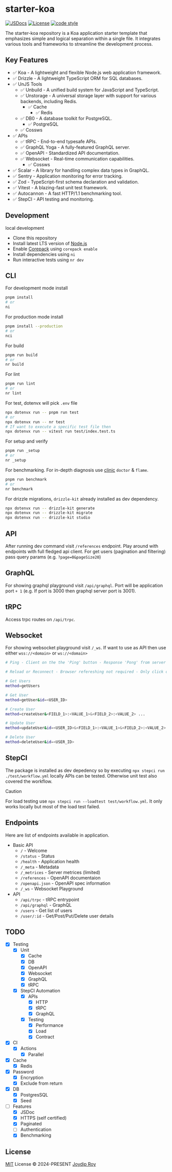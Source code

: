 # starter-koa

[![JSDocs][jsdocs-src]][jsdocs-href] [![License][license-src]][license-href] [![code style][code-style-src]][code-style-url]

The starter-koa repository is a Koa application starter template that emphasizes simple and logical separation within a single file. It integrates various tools and frameworks to streamline the development process.

## Key Features

- ✅ Koa - A lightweight and flexible Node.js web application framework.
- ✅ Drizzle - A lightweight TypeScript ORM for SQL databases.
- ✅ UnJS Tools
  - ✅ Unbuild - A unified build system for JavaScript and TypeScript.
  - ✅ Unstorage - A universal storage layer with support for various backends, including Redis.
    - ✅ Cache
      - ✅ Redis
  - ✅ DB0 - A database toolkit for PostgreSQL.
    - ✅ PostgreSQL
  - ✅ Cossws
- ✅ APIs
  - ✅ tRPC - End-to-end typesafe APIs.
  - ✅ GraphQL Yoga - A fully-featured GraphQL server.
  - ✅ OpenAPI - Standardized API documentation.
  - ✅ Websocket - Real-time communication capabilities.
    - ✅ Cossws
- ✅ Scalar - A library for handling complex data types in GraphQL.
- ✅ Sentry - Application monitoring for error tracking.
- ✅ Zod - TypeScript-first schema declaration and validation.
- ✅ Vitest - A blazing-fast unit test framework.
- ✅ Autocannon - A fast HTTP/1.1 benchmarking tool.
- ✅ StepCI - API testing and monitoring.

## Development

<summary>local development</summary>

- Clone this repository
- Install latest LTS version of [Node.js](https://nodejs.org/en/)
- Enable [Corepack](https://github.com/nodejs/corepack) using `corepack enable`
- Install dependencies using `ni`
- Run interactive tests using `nr dev`

## CLI

For development mode install

```sh
pnpm install
# or
ni
```

For production mode install

```sh
pnpm install --production
# or
nci
```

For build

```sh
pnpm run build
# or
nr build
```

For lint

```sh
pnpm run lint
# or
nr lint
```

For test, dotenvx will pick `.env` file

```sh
npx dotenvx run -- pnpm run test
# or
npx dotenvx run -- nr test
# If want to execute a specific test file then
npx dotenvx run -- vitest run test/index.test.ts
```

For setup and verify

```sh
pnpm run _setup
# or
nr _setup
```

For benchmarking. For in-depth diagnosis use [clinic](https://github.com/clinicjs/node-clinic) `doctor` & `flame`.

```sh
pnpm run benchmark
# or
nr benchmark
```

For drizzle migrations, `drizzle-kit` already installed as dev dependency.

```sh
npx dotenvx run -- drizzle-kit generate
npx dotenvx run -- drizzle-kit migrate
npx dotenvx run -- drizzle-kit studio
```

## API

After running dev command visit `/references` endpoint. Play around with endpoints with full fledged api client. For get users (pagination and filtering) pass query params (e.g. `?page=0&pageSize20`)

## GraphQL

For showing graphql playground visit `/api/graphql`. Port will be application port `+ 1` (e.g. If port is 3000 then graphql server port is 3001).

## tRPC

Access trpc routes on `/api/trpc`.

## Websocket

For showing websocket playground visit `/_ws`. If want to use as API then use either `wss://<domain>` or `ws://<domain>`

```sh
# Ping - Client on the the 'Ping' button - Response 'Pong' from server

# Reload or Reconnect - Browser refereshing not required - Only click on 'Reconnect' button

# Get Users
method=getUsers

# Get User
method=getUser&id=<USER_ID>

# Create User
method=createUser&<FIELD_1>:<VALUE_1>&<FIELD_2>:<VALUE_2> ...

# Update User
method=updateUser&id=<USER_ID>&<FIELD_1>:<VALUE_1>&<FIELD_2>:<VALUE_2> ...

# Delete User
method=deleteUser&id=<USER_ID>
```

## StepCI

The package is installed as dev depedency so by executing `npx stepci run ./test/workflow.yml` locally APIs can be tested. Otherwise unit test also covered the workflow.

> [!CAUTION]
> For load testing use `npx stepci run --loadtest test/workflow.yml`. It only works locally but most of the load test failed.

## Endpoints

Here are list of endpoints available in application.

- Basic API
  - `/` - Welcome
  - `/status` - Status
  - `/health` - Application health
  - `/_meta` - Metadata
  - `/_metrices` - Server metrices (limited)
  - `/references` - OpenAPI documentaion
  - `/openapi.json` - OpenAPI spec information
  - `/_ws` - Websocket Playground
- API
  - `/api/trpc` - tRPC entrypoint
  - `/api/graphql` - GraphQL
  - `/users` - Get list of users
  - `/user/:id` - Get/Post/Put/Delete user details

## TODO

- [x] Testing
  - [x] Unit
    - [x] Cache
    - [x] DB
    - [x] OpenAPI
    - [x] Websocket
    - [x] GraphQL
    - [x] tRPC
  - [x] StepCI Automation
    - [x] APIs
      - [x] HTTP
      - [x] tRPC
      - [x] GraphQL
    - [x] Testing
      - [x] Performance
      - [x] Load
      - [x] Contract
- [x] CI
  - [x] Actions
    - [x] Parallel
- [x] Cache
  - [x] Redis
- [x] Password
  - [x] Encryption
  - [x] Exclude from return
- [x] DB
  - [x] PostgresSQL
  - [x] Seed
- [ ] Features
  - [x] JSDoc
  - [x] HTTPS (self certified)
  - [x] Paginated
  - [ ] Authentication
  - [x] Benchmarking

## License

[MIT](./LICENSE) License © 2024-PRESENT [Joydip Roy](https://github.com/rjoydip)

<!-- Badges -->

[license-src]: https://img.shields.io/github/license/rjoydip/starter-koa.svg?style=flat&colorA=080f12&colorB=1fa669
[license-href]: https://github.com/rjoydip/starter-koa/blob/main/LICENSE
[jsdocs-src]: https://img.shields.io/badge/jsdocs-reference-080f12?style=flat&colorA=080f12&colorB=1fa669
[jsdocs-href]: https://www.jsdocs.io/package/starter-koa
[code-style-src]: https://antfu.me/badge-code-style.svg
[code-style-url]: https://github.com/antfu/eslint-config
